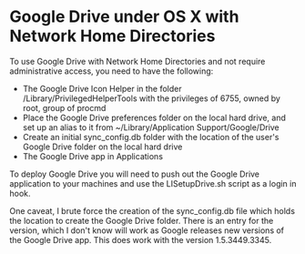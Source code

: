 Google Drive under OS X with Network Home Directories
=====================================================

To use Google Drive with Network Home Directories and not require administrative access, you need to have the following:
* The Google Drive Icon Helper in the folder /Library/PrivilegedHelperTools with the privileges of 6755, owned by root, group of procmd
* Place the Google Drive preferences folder on the local hard drive, and set up an alias to it from ~/Library/Application Support/Google/Drive
* Create an initial sync_config.db folder with the location of the user's Google Drive folder on the local hard drive
* The Google Drive app in Applications

To deploy Google Drive you will need to push out the Google Drive application to your machines and use the LISetupDrive.sh script as a login in hook.

One caveat, I brute force the creation of the sync_config.db file which holds the location to create the Google Drive folder. There is an entry for the version, which I don't know will work as Google releases new versions of the Google Drive app. This does work with the version 1.5.3449.3345.
